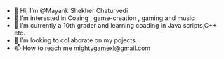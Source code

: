 - 👋 Hi, I’m @Mayank Shekher Chaturvedi
- 👀 I’m interested in Coaing , game-creation , gaming and music
- 🌱 I’m currently a 10th grader and learning coading in Java scripts,C++ etc.
- 💞️ I’m looking to collaborate on my pojects.
- 📫 How to reach me mightygamexl@gmail.com

<!---
MayankShekherchaturvedi/MayankShekherchaturvedi is a ✨ special ✨ repository because its `README.md` (this file) appears on your GitHub profile.
You can click the Preview link to take a look at your changes.
--->
